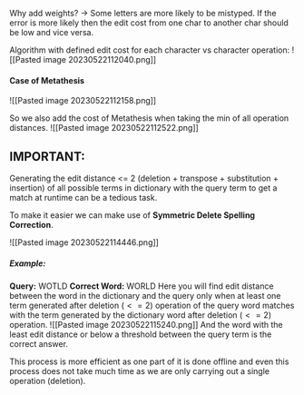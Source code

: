 Why add weights?
-> Some letters are more likely to be mistyped. If the error is more likely then the edit cost from one char to another char should be low and vice versa.

Algorithm with defined edit cost for each character vs character operation:
![[Pasted image 20230522112040.png]]

#### Case of Metathesis
 ![[Pasted image 20230522112158.png]]
   
 
So we also add the cost of Metathesis when taking the min of all operation distances.
![[Pasted image 20230522112522.png]]

## **IMPORTANT:** 
Generating the edit distance <= 2 (deletion + transpose + substitution + insertion) of all possible terms in dictionary with the query term to get a match at runtime can be a tedious task. 

To make it easier we can make use of **Symmetric Delete Spelling Correction**.

![[Pasted image 20230522114446.png]]

##### Example:
**Query:** WOTLD 
**Correct Word:** WORLD
Here you will find edit distance between the word in the dictionary and the query only when at least one term generated after deletion ($<=2$) operation of the query word matches with the term generated by the dictionary word after deletion ($<=2$) operation.
![[Pasted image 20230522115240.png]]
And the word with the least edit distance or below a threshold between the query term is the correct answer.

This process is more efficient as one part of it is done offline and even this process does not take much time as we are only carrying out a single operation (deletion).